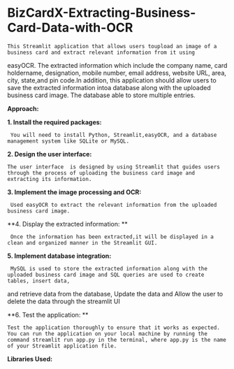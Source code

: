 # BizCardX-Extracting-Business-Card-Data-with-OCR

    This Streamlit application that allows users toupload an image of a business card and extract relevant information from it using
easyOCR. The extracted information which include the company name, card holdername, designation, mobile number, email address, website URL, area, city, state,and pin code.In addition, this application should allow users to save the extracted information intoa database along with the uploaded business card image. The database able to store multiple entries.

**Approach:**

**1. Install the required packages:**

     You will need to install Python, Streamlit,easyOCR, and a database management system like SQLite or MySQL.
     
**2. Design the user interface:**

    The user interface  is designed by using Streamlit that guides users through the process of uploading the business card image and extracting its information.
    
**3. Implement the image processing and OCR:**

     Used easyOCR to extract the relevant information from the uploaded business card image. 
     
**4. Display the extracted information: **

     Once the information has been extracted,it will be displayed in a clean and organized manner in the Streamlit GUI.
     
**5. Implement database integration:**

     MySQL is used to store the extracted information along with the uploaded business card image and SQL queries are used to create tables, insert data,
and retrieve data from the database, Update the data and Allow the user to delete the data through the streamlit UI

**6. Test the application: **

    Test the application thoroughly to ensure that it works as expected. You can run the application on your local machine by running the command streamlit run app.py in the terminal, where app.py is the name of your Streamlit application file.
    
**Libraries Used:**

 
